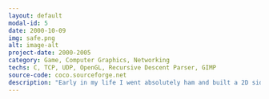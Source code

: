 ```yaml
---
layout: default
modal-id: 5
date: 2000-10-09
img: safe.png
alt: image-alt
project-date: 2000-2005
category: Game, Computer Graphics, Networking
techs: C, TCP, UDP, OpenGL, Recursive Descent Parser, GIMP
source-code: coco.sourceforge.net
description: "Early in my life I went absolutely ham and built a 2D side-scrolling, multi-player video game for Linux: Copter Commander. It used OpenGL 1.5 and texture mapping for rotating sprites, had both co-op and competitive play, and an embedded level design language and a sort of custom Object Oriented language that facilitated information hiding to clients. Copter Commander was based on the classic games Rescue Raiders and Armor Alley."
---
```

